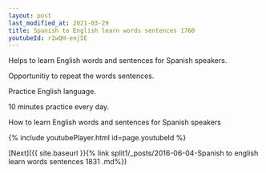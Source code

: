 ```yaml
---
layout: post
last_modified_at: 2021-03-29
title: Spanish to English learn words sentences 1760 
youtubeId: r2wQH-enj5E
---
```

 
 
Helps to learn English words and sentences for Spanish speakers.

Opportunitiy to repeat the words sentences. 

Practice English language. 
 
10 minutes practice every day. 
 
How to learn English words and sentences for Spanish speakers 
 
{% include youtubePlayer.html id=page.youtubeId %}
 
 
[Next]({{ site.baseurl }}{% link  split1/_posts/2016-06-04-Spanish to english learn words sentences 1831 .md%})
 

